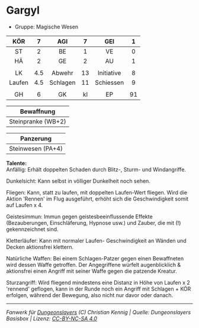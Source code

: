 # Gargyl  
- Gruppe: Magische Wesen  

| KÖR | 7 | AGI | 7 | GEI | 1 |
| :-: | :-: | :-: | :-: | :-: | :-: |
| ST | 2 | BE | 1 | VE | 0 |
| HÄ | 2 | GE | 2 | AU | 1 |
|  |
| LK | 4.5 | Abwehr | 13 | Initiative | 8 |
| Laufen | 4.5 | Schlagen | 11 | Schiessen | 9 |
|  |
| GH | 6 | GK | kl | EP | 91 |

| Bewaffnung |
| --- |
| Steinpranke (WB+2) |


| Panzerung |
| --- |
| Steinwesen (PA+4) |


**Talente:**  
Anfällig: Erhält doppelten Schaden durch Blitz-, Sturm- und Windangriffe.

Dunkelsicht: Kann selbst in völliger Dunkelheit noch sehen.

Fliegen: Kann, statt zu laufen, mit doppelten Laufen-Wert fliegen. Wird die Aktion 'Rennen' im Flug ausgeführt, erhöht sich die Geschwindigkeit somit auf Laufen x 4.

Geistesimmun: Immun gegen geistesbeeinflussende Effekte (Bezauberungen, Einschläferung, Hypnose usw.) und Zauber, die mit (!) gekennzeichnet sind.

Kletterläufer: Kann mit normaler Laufen- Geschwindigkeit an Wänden und Decken aktionsfrei klettern.

Natürliche Waffen: Bei einem Schlagen-Patzer gegen einen Bewaffneten wird dessen Waffe getroffen. Der Angegriffene würfelt augenblicklich & aktionsfrei einen Angriff mit seiner Waffe gegen die patzende Kreatur.

Sturzangriff: Wird fliegend mindestens eine Distanz in Höhe von Laufen x 2 'rennend' geflogen, kann in der Runde noch ein Angriff mit Schlagen + KÖR erfolgen, während der Bewegung, also nicht nur davor oder danach.





___
*Fanwerk für [Dungeonslayers](https://www.dungeonslayers.net/) (C) Christian Kennig | Quelle: Dungeonslayers Basisbox | Lizenz: [CC-BY-NC-SA 4.0](https://creativecommons.org/licenses/by-nc-sa/4.0/deed.de)*